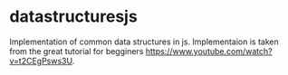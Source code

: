 # datastructuresjs

Implementation of common data structures in js.
Implementaion is taken from the great tutorial for begginers
https://www.youtube.com/watch?v=t2CEgPsws3U.

 
